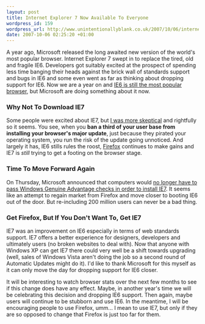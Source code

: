 ```yaml
---
layout: post
title: Internet Explorer 7 Now Available To Everyone
wordpress_id: 159
wordpress_url: http://www.unintentionallyblank.co.uk/2007/10/06/internet-explorer-7-now-available-to-everyone/
date: 2007-10-06 02:25:20 +01:00
---
```

<p>A year ago, Microsoft released the long awaited new version of the world's most popular browser. Internet Explorer 7 swept in to replace the tired, old and fragile IE6. Developers got suitably excited at the prospect of spending less time banging their heads against the brick wall of standards support and bugs in IE6 and some even went as far as thinking about dropping support for IE6. Now we are a year on and <a href="http://www.smashingmagazine.com/2007/10/03/who-is-your-visitor-an-average-profile/">IE6 is still the most popular browser</a>, but Microsoft are doing something about it now.</p>

<h3>Why Not To Download IE7</h3>

<p>Some people were excited about IE7, but <a href="http://www.unintentionallyblank.co.uk/2006/07/31/ie7priorityupdate/">I was more skeptical</a> and rightfully so it seems. You see, when you <strong>ban a third of your user base from installing your browser's major update</strong>, just because they pirated your operating system, you run the risk of the update going unnoticed. And largely it has, IE6 stills rules the roost, <a href="http://www.mozilla.com/en-US/firefox/">Firefox</a> continues to make gains and IE7 is <em>still</em> trying to get a footing on the browser stage.</p>

<h3>Time To Move Forward Again</h3>

<p>On Thursday, Microsoft announced that computers would <a href="http://blogs.msdn.com/ie/archive/2007/10/04/internet-explorer-7-update.aspx">no longer have to pass Windows Genuine Advantage checks in order to install IE7</a>. It seems like an attempt to regain market from Firefox and move closer to booting IE6 out of the door. But re-including 200 million users can never be a bad thing.</p>

<h3>Get Firefox, But If You Don't Want To, Get IE7</h3>

<p>IE7 was an improvement on IE6 especially in terms of web standards support. IE7 offers a better experience for designers, developers and ultimately users (no broken websites to deal with). Now that anyone with Windows XP can get IE7 there could very well be a shift towards upgrading (well, sales of Windows Vista aren't doing the job so a second round of Automatic Updates might do it). I'd like to thank Microsoft for this myself as it can only move the day for dropping support for IE6 closer.</p>

<p>It will be interesting to watch browser stats over the next few months to see if this change does have any effect. Maybe, in another year's time we will be celebrating this decision and dropping IE6 support. Then again, maybe users will continue to be stubborn and use IE6. In the meantime, I will be encouraging people to use Firefox, umm... I mean to use IE7, but only if they are so opposed to change that Firefox is just too far for them.</p>
